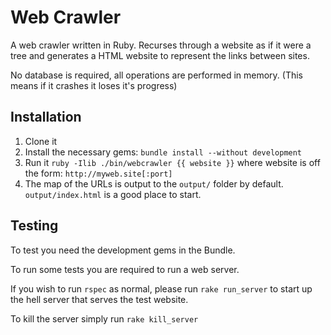 # Web Crawler

A web crawler written in Ruby. Recurses through a website as if it were a tree
and generates a HTML website to represent the links between sites.

No database is required, all operations are performed in memory. (This means if
it crashes it loses it's progress)

## Installation

1. Clone it
1. Install the necessary gems: `bundle install --without development`
1. Run it `ruby -Ilib ./bin/webcrawler {{ website }}` where website is off the
   form: `http://myweb.site[:port]`
1. The map of the URLs is output to the `output/` folder by default.
   `output/index.html` is a good place to start.

## Testing

To test you need the development gems in the Bundle.

To run some tests you are required to run a web server.

If you wish to run `rspec` as normal, please run `rake run_server` to start up
the hell server that serves the test website.

To kill the server simply run `rake kill_server`

